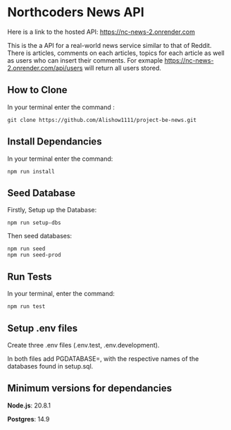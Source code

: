 # Northcoders News API

Here is a link to the hosted API: https://nc-news-2.onrender.com

This is the a API for a real-world news service similar to that of Reddit. 
There is articles, comments on each articles, topics for each article as well as users who can insert their comments.
For exmaple https://nc-news-2.onrender.com/api/users will return all users stored.

## How to Clone 
In your terminal enter the command :
```
git clone https://github.com/Alishow1111/project-be-news.git 
```

## Install Dependancies
In your terminal enter the command: 
```
npm run install
```

## Seed Database
Firstly, Setup up the Database:

```
npm run setup-dbs
```

Then seed databases:

```
npm run seed
npm run seed-prod
```

## Run Tests
In your terminal, enter the command:

```
npm run test
```

## Setup .env files
Create three .env files (.env.test, .env.development).

In both files add PGDATABASE=, with the respective names of the databases found in setup.sql.

## Minimum versions for dependancies
<b>Node.js</b>: 20.8.1

<b>Postgres</b>: 14.9


